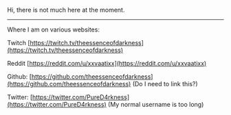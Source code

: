 Hi, there is not much here at the moment.

<hr>

Where I am on various websites:

Twitch [https://twitch.tv/theessenceofdarkness](https://twitch.tv/theessenceofdarkness)

Reddit [https://reddit.com/u/xxvaatixx](https://reddit.com/u/xxvaatixx)


Github: [https://github.com/theessenceofdarkness](https://github.com/theessenceofdarkness) (Do I need to link this?)

Twitter: [https://twitter.com/PureD4rkness](https://twitter.com/PureD4rkness) (My normal username is too long)

